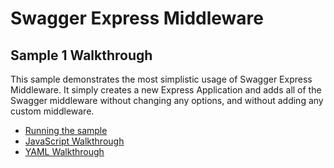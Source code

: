Swagger Express Middleware
============================


Sample 1 Walkthrough
--------------------------
This sample demonstrates the most simplistic usage of Swagger Express Middleware. It simply creates a new Express Application and adds all of the Swagger middleware without changing any options, and without adding any custom middleware.

* [Running the sample](running.md)
* [JavaScript Walkthrough](javascript.md)
* [YAML Walkthrough](yaml.md)

